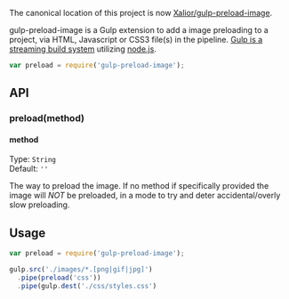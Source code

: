 The canonical location of this project is now [Xalior/gulp-preload-image](https://github.com/Xalior/gulp-preload-image).

gulp-preload-image is a Gulp extension to add a image preloading to a project, via HTML, Javascript or CSS3 file(s) in the pipeline. [Gulp is a streaming build system](https://github.com/gulpjs/gulp) utilizing [node.js](http://nodejs.org/).

```javascript
var preload = require('gulp-preload-image');
```

## API

### preload(method)

#### method

Type: `String`  
Default: `''`  

The way to preload the image. If no method if specifically provided the image will *NOT* be preloaded, in a mode to try and deter accidental/overly slow preloading.

## Usage

```javascript
var preload = require('gulp-preload-image');

gulp.src('./images/*.[png|gif|jpg]')
  .pipe(preload('css'))
  .pipe(gulp.dest('./css/styles.css')
```
